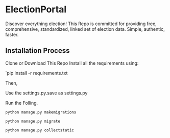 # ElectionPortal
Discover everything election! This Repo is committed for providing free, comprehensive, standardized, linked set of election data. Simple, authentic, faster.

## Installation Process
Clone or Download This Repo
Install all the requirements using:

  `pip install -r requirements.txt


Then,

Use the settings.py.save as settings.py

Run the Folling.

`python manage.py makemigrations`

`python manage.py migrate`

`python manage.py collectstatic`

